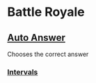 # Battle Royale

## [Auto Answer](autoAnswer.js)
Chooses the correct answer

### [Intervals](intervals)